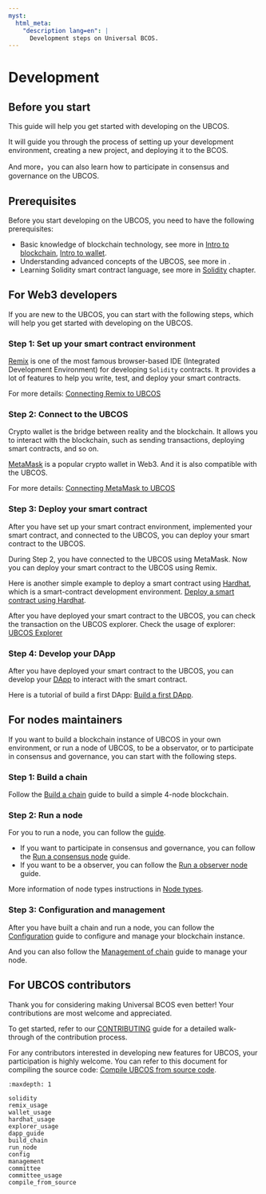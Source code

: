 ```yaml
---
myst:
  html_meta:
    "description lang=en": |
      Development steps on Universal BCOS.
---
```


# Development

## Before you start

This guide will help you get started with developing on the UBCOS.

It will guide you through the process of setting up your development environment, creating a new project, and deploying it to the BCOS.

And more，you can also learn how to participate in consensus and governance on the UBCOS.

## Prerequisites

Before you start developing on the UBCOS, you need to have the following prerequisites:

- Basic knowledge of blockchain technology, see more in [Intro to blockchain](../basic/blockchain.md), [Intro to wallet](../basic/wallet.md).
- Understanding advanced concepts of the UBCOS, see more in [](../advance/index.md).
- Learning Solidity smart contract language, see more in [Solidity](./solidity.md) chapter.

## For Web3 developers

If you are new to the UBCOS, you can start with the following steps, which will help you get started with developing on the UBCOS.

### Step 1: Set up your smart contract environment

[Remix](https://remix.ethereum.org) is one of the most famous browser-based IDE (Integrated Development Environment) for developing `Solidity` contracts. It provides a lot of features to help you write, test, and deploy your smart contracts.

For more details: [Connecting Remix to UBCOS](./remix_usage.md)

### Step 2: Connect to the UBCOS

Crypto wallet is the bridge between reality and the blockchain. It allows you to interact with the blockchain, such as sending transactions, deploying smart contracts, and so on.

[MetaMask](https://metamask.io/) is a popular crypto wallet in Web3. And it is also compatible with the UBCOS.

For more details: [Connecting MetaMask to UBCOS](./wallet_usage.md)

### Step 3: Deploy your smart contract

After you have set up your smart contract environment, implemented your smart contract, and connected to the UBCOS, you can deploy your smart contract to the UBCOS.

During Step 2, you have connected to the UBCOS using MetaMask. Now you can deploy your smart contract to the UBCOS using Remix.

Here is another simple example to deploy a smart contract using [Hardhat](https://hardhat.org/), which is a smart-contract development environment. [Deploy a smart contract using Hardhat](./hardhat_usage.md).

After you have deployed your smart contract to the UBCOS, you can check the transaction on the UBCOS explorer. Check the usage of explorer: [UBCOS Explorer](./explorer_usage.md)

### Step 4: Develop your DApp

After you have deployed your smart contract to the UBCOS, you can develop your [DApp](../basic/dapp.md) to interact with the smart contract.

Here is a tutorial of build a first DApp: [Build a first DApp](./dapp_guide.md).

## For nodes maintainers

If you want to build a blockchain instance of UBCOS in your own environment, or run a node of UBCOS, to be a observator, or to participate in consensus and governance, you can start with the following steps.

### Step 1: Build a chain

Follow the [Build a chain](./build_chain.md) guide to build a simple 4-node blockchain.

### Step 2: Run a node

For you to run a node, you can follow the [guide](./run_node.md).

- If you want to participate in consensus and governance, you can follow the [Run a consensus node](./run_consensus.md) guide.
- If you want to be a observer, you can follow the [Run a observer node](./run_observer.md) guide.

More information of node types instructions in [Node types](../advance/nodes.md).

### Step 3: Configuration and management

After you have built a chain and run a node, you can follow the [Configuration](./config.md) guide to configure and manage your blockchain instance.

And you can also follow the [Management of chain](./management.md) guide to manage your node.

## For UBCOS contributors

Thank you for considering making Universal BCOS even better! Your contributions are most welcome and appreciated.

To get started, refer to our [CONTRIBUTING](https://github.com/WeTechHK/Universal-BCOS/blob/i18n/CONTRIBUTING.md) guide for a detailed walk-through of the contribution process.

For any contributors interested in developing new features for UBCOS, your participation is highly welcome. You can refer to this document for compiling the source code: [Compile UBCOS from source code](./compile_from_source.md).

```{toctree}
:maxdepth: 1

solidity
remix_usage
wallet_usage
hardhat_usage
explorer_usage
dapp_guide
build_chain
run_node
config
management
committee
committee_usage
compile_from_source
```
